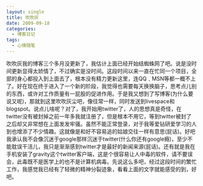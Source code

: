 ```yaml
---
layout: single
title: 吹吹灰
date: 2009-09-18
categories:
  - 博客日记
tags:
  - 心情随笔
---
```


吹吹灰我的博客三个多月没更新了，我估计上面已经开始结蜘蛛网了吧。说是没时间更新显得太娇情了，不过确实是没时间。这段时间以来一直在忙同一个项目，全部的身心都投入到上面去了，根本没有精力更新这里，连QQ﹑MSN等都一概不上了。好在现在终于进入了一个新的阶段，我觉得也需要每天换换脑子，思考点儿别的东西，或许对工作质量有一屁股的促进作用。于是我又想到了写博客(为什么要说又呢)，那就到这里吹吹灰尘吧，像往常一样，同时发送到livespace和blogspot。说点儿啥呢？对了，我开始用twitter了，人的思想真是奇怪，在twitter没有被封掉之前一年多我就注册了，但是根本不用它，等到twitter被封了之后却又非常想在上面发发牢骚。虽然不能正常登录，对于我等爱钻研爱学习的人到也增添了不少情趣。这就像是和好不容易追的姑娘交往一样有意思(屁话)。好吧我承认我不会像沉迷于google那样沉迷于twitter(什么你还有google瘾)，至少不能耽误干活儿，我只是渐渐感到twitter才是最好的新闻来源(屁话)。还有就是我在手机安装了gravity这个twitter客户端，这是个很容易让人中毒的软件，请不要误会，此毒既不是医学上的也不是计算机病毒。先说这么多吧，经过这段时间的繁忙工作，我感觉我已经有了轻微的精神分裂迹象，看看上面的文字就能感受的到，好吧。
